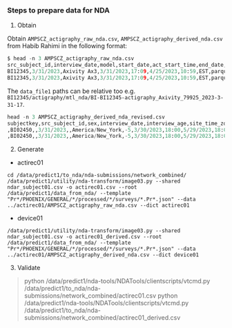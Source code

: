 ### Steps to prepare data for NDA

1. Obtain 

Obtain `AMPSCZ_actigraphy_raw_nda.csv`, `AMPSCZ_actigraphy_derived_nda.csv` from Habib Rahimi
in the following format:

```python
$ head -n 3 AMPSCZ_actigraphy_raw_nda.csv
src_subject_id,interview_date,model,start_date,act_start_time,end_date,end_time,time_zone,data_file1_type,data_file1
BI12345,3/31/2023,Axivity Ax3,3/31/2023,17:09,4/25/2023,10:59,EST,parquet,/data/predict1/data_from_nda/Pronet/PHOENIX/PROTECTED/PronetBI/processed/BI12345/actigraphy/mtl_nda/BI-BI12345-actigraphy_Axivity_79925_2023-3-31-17:9-to-2023-4-25-10:59.parquet
BI12345,3/31/2023,Axivity Ax3,3/31/2023,17:09,4/25/2023,10:59,EST,parquet,/data/predict1/data_from_nda/Pronet/PHOENIX/PROTECTED/PronetBI/processed/BI12345/actigraphy/mtl_nda/BI-BI12345-actigraphy_Axivity_79925_2023-3-31-17:9-to-2023-4-25-10:59.parquet
```

The `data_file1` paths can be relative too e.g. `BI12345/actigraphy/mtl_nda/BI-BI12345-actigraphy_Axivity_79925_2023-3-31-17`.

```python
head -n 3 AMPSCZ_actigraphy_derived_nda_revised.csv
subjectkey,src_subject_id,sex,interview_date,interview_age,site_time_zone,UTC_offset,dc_start_date,dc_start_time,dc_end_date,dc_end_time,device,data_modality,temporal_resolution,processing_software,data_file1
,BI02450,,3/31/2023,,America/New_York,-5,3/30/2023,18:00,5/29/2023,18:00,watch,actigraphy,daily,DPSleep,BI02450/actigraphy/mtl_nda/BI-BI02450-actigraphy_sleep_daily_2023-3-31-to-2023-5-29_day26to85.csv
,BI02450,,3/31/2023,,America/New_York,-5,3/30/2023,18:00,5/29/2023,18:00,watch,actigraphy,minute-level,DPSleep,BI02450/actigraphy/mtl_nda/BI-BI02450-actigraphy_scoressleep_2023-3-31-to-2023-5-29_day26to85.csv
```


2. Generate

* actirec01

```
cd /data/predict1/to_nda/nda-submissions/network_combined/
/data/predict1/utility/nda-transform/image03.py --shared ndar_subject01.csv -o actirec01.csv --root /data/predict1/data_from_nda/ --template "Pr*/PHOENIX/GENERAL/*/processed/*/surveys/*.Pr*.json" --data ../actirec01/AMPSCZ_actigraphy_raw_nda.csv --dict actirec01
```

* device01

```
/data/predict1/utility/nda-transform/image03.py --shared ndar_subject01.csv -o actirec01_derived.csv --root /data/predict1/data_from_nda/ --template "Pr*/PHOENIX/GENERAL/*/processed/*/surveys/*.Pr*.json" --data ../actirec01/AMPSCZ_actigraphy_derived_nda.csv --dict device01
```

3. Validate

> python /data/predict1/nda-tools/NDATools/clientscripts/vtcmd.py /data/predict1/to_nda/nda-submissions/network_combined/actirec01.csv
> python /data/predict1/nda-tools/NDATools/clientscripts/vtcmd.py /data/predict1/to_nda/nda-submissions/network_combined/actirec01_derived.csv


